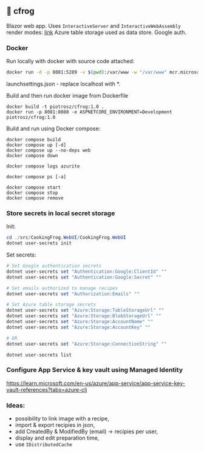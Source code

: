 ## 🐸 cfrog

Blazor web app. 
Uses `InteractiveServer` and `InteractiveWebAssembly` render modes: [link](https://learn.microsoft.com/en-us/aspnet/core/blazor/components/render-modes?view=aspnetcore-9.0)
Azure table storage used as data store. 
Google auth.

### Docker

Run locally with docker with source code attached:
```bash
docker run -d -p 8081:5289 -v $(pwd):/var/www -w "/var/www" mcr.microsoft.com/dotnet/sdk:9.0 bash -c "dotnet watch run --project ./src/CookingFrog.WebUI/CookingFrog.WebUI/CookingFrog.WebUI.csproj"  
```

launchsettings.json - replace localhost with *.

Build and then run docker image from Dockerfile

```
docker build -t piotrosz/cfrog:1.0 .
docker run -p 8081:8080 -e ASPNETCORE_ENVIRONMENT=Development piotrosz/cfrog:1.0 
```

Build and run using Docker compose:

```
docker compose build
docker compose up [-d]
docker compose up --no-deps web
docker compose down

docker compose logs azurite

docker compose ps [-a]

docker compose start
docker compose stop
docker compose remove

```

### Store secrets in local secret storage

Init:
```PowerShell
cd ./src/CookingFrog.WebUI/CookingFrog.WebUI
dotnet user-secrets init
```
Set secrets:

```PowerShell
# Set Google authentication secrets
dotnet user-secrets set "Authentication:Google:ClientId" ""
dotnet user-secrets set "Authentication:Google:Secret" ""

# Set emails authorized to manage recipes
dotnet user-secrets set "Authorization:Emails" ""

# Set Azure table storage secrets
dotnet user-secrets set "Azure:Storage:TableStorageUrl" ""
dotnet user-secrets set "Azure:Storage:BlobStorageUrl" ""
dotnet user-secrets set "Azure:Storage:AccountName" ""
dotnet user-secrets set "Azure:Storage:AccountKey" ""

# OR
dotnet user-secrets set "Azure:Storage:ConnectionString" ""

```

```
dotnet user-secrets list
```

### Configure App Service & key vault using Managed Identity

https://learn.microsoft.com/en-us/azure/app-service/app-service-key-vault-references?tabs=azure-cli

### Ideas:

- possibility to link image with a recipe,
- import & export recipies in json,
- add CreatedBy & ModifiedBy (email) -> recipies per user,
- display and edit preparation time,
- use `IDistributedCache`
